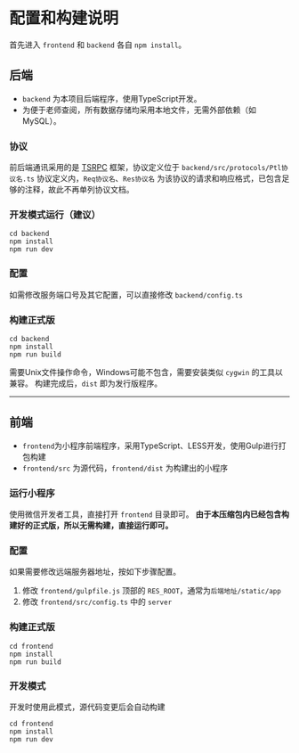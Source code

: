 配置和构建说明
===

首先进入 `frontend` 和 `backend` 各自 `npm install`。

## 后端

- `backend` 为本项目后端程序，使用TypeScript开发。
- 为便于老师查阅，所有数据存储均采用本地文件，无需外部依赖（如MySQL）。

### 协议
前后端通讯采用的是 [TSRPC](https://github.com/k8w/tsrpc) 框架，协议定义位于 `backend/src/protocols/Ptl协议名.ts`
协议定义内，`Req协议名`、`Res协议名` 为该协议的请求和响应格式，已包含足够的注释，故此不再单列协议文档。

### 开发模式运行（建议）
```
cd backend
npm install
npm run dev
```

### 配置
如需修改服务端口号及其它配置，可以直接修改 `backend/config.ts`

### 构建正式版
```
cd backend
npm install
npm run build
```
需要Unix文件操作命令，Windows可能不包含，需要安装类似 `cygwin` 的工具以兼容。
构建完成后，`dist` 即为发行版程序。

---

## 前端
- `frontend`为小程序前端程序，采用TypeScript、LESS开发，使用Gulp进行打包构建
- `frontend/src` 为源代码，`frontend/dist` 为构建出的小程序

### 运行小程序
使用微信开发者工具，直接打开 `frontend` 目录即可。
**由于本压缩包内已经包含构建好的正式版，所以无需构建，直接运行即可。**

### 配置
如果需要修改远端服务器地址，按如下步骤配置。
1. 修改 `frontend/gulpfile.js` 顶部的 `RES_ROOT`，通常为`后端地址/static/app`
2. 修改 `frontend/src/config.ts` 中的 `server`

### 构建正式版
```
cd frontend
npm install
npm run build
```

### 开发模式
开发时使用此模式，源代码变更后会自动构建
```
cd frontend
npm install
npm run dev
```
